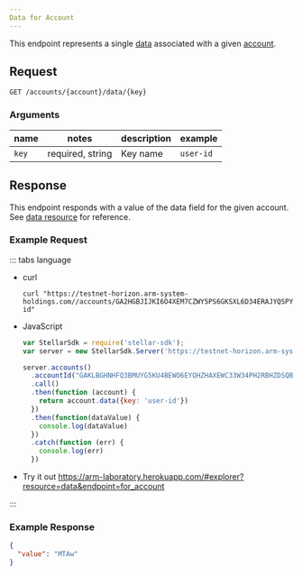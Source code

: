 ```yaml
---
Data for Account
---
```


This endpoint represents a single [data](../resources/data.md) associated with a given [account](../resources/account.md).

## Request

```
GET /accounts/{account}/data/{key}
```

### Arguments

| name     | notes                          | description                                                      | example                                                   |
| ------   | -------                        | -----------                                                      | -------                                                   |
| `key`| required, string               | Key name | `user-id`|


## Response

This endpoint responds with a value of the data field for the given account. See [data resource](../resources/data.md) for reference.

### Example Request
::: tabs language

- curl
  ```curl
  curl "https://testnet-horizon.arm-system-holdings.com//accounts/GA2HGBJIJKI6O4XEM7CZWY5PS6GKSXL6D34ERAJYQSPYA6X6AI7HYW36/data/user-id"
  ```
- JavaScript
  ```js
  var StellarSdk = require('stellar-sdk');
  var server = new StellarSdk.Server('https://testnet-horizon.arm-system-holdings.com/');

  server.accounts()
    .accountId("GAKLBGHNHFQ3BMUYG5KU4BEWO6EYQHZHAXEWC33W34PH2RBHZDSQBD75")
    .call()
    .then(function (account) {
      return account.data({key: 'user-id'})
    })
    .then(function(dataValue) {
      console.log(dataValue)
    })
    .catch(function (err) {
      console.log(err)
    })
  ```
- Try it out
  https://arm-laboratory.herokuapp.com/#explorer?resource=data&endpoint=for_account

:::
### Example Response

```json
{
  "value": "MTAw"
}
```
